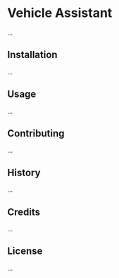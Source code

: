 # Vehicle Assistant

...

## Installation

...

## Usage

...

## Contributing

...

## History

...

## Credits

...

## License

...
